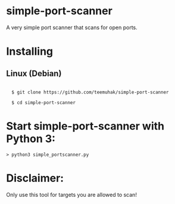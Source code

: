 # simple-port-scanner
A very simple port scanner that scans for open ports.

# Installing
## Linux (Debian)
``` 

  $ git clone https://github.com/teemuhak/simple-port-scanner

  $ cd simple-port-scanner

```

# Start simple-port-scanner with Python 3:
  ```
  > python3 simple_portscanner.py

  ```
# Disclaimer:
Only use this tool for targets you are allowed to scan!
